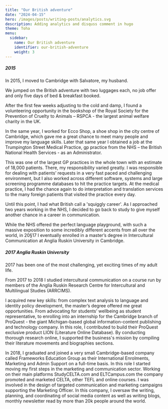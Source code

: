 ```yaml
---
title: "Our British adventure"
date: "2024-04-15"
hero: /images/posts/writing-posts/analytics.svg
description: Adding analytics and disquss comment in hugo 
theme: Toha
menu:
  sidebar:
    name: Our British adventure
    identifier: our-british-adventure
    weight: 3
---
```


##### 2015

In 2015, I moved to Cambridge with Salvatore, my husband.

We jumped on the British adventure with two luggages each, no job offer and only five days of bed & breakfast booked.

After the first few weeks adjusting to the cold and damp, I found a volunteering opportunity in the bookshop of the Royal Society for the Prevention of Cruelty to Animals – RSPCA - the largest animal welfare charity in the UK.

In the same year, I worked for Ecco Shop, a shoe shop in the city centre of Cambridge, which gave me a great chance to meet many people and improve my language skills. Later that same year I obtained a job at the Trumpington Street Medical Practice, gp practice from the NHS – the British National Health Services - as an Administrator. 

This was one of the largest GP practices in the whole town with an estimate of 18,000 patients. There, my responsibility varied greatly. I was responsible for dealing with patients’ requests in a very fast paced and challenging environment, but I also worked across different software, systems and large screening programme databases to hit the practice targets. At the medical practice, I had the chance again to do interpretation and translation services to the many foreign patients that visited the practice every day.

Until this point, I had what British call a 'squiggly career'. As I approached two years working in the NHS, I decided to go back to study to give myself another chance in a career in communication. 

While the NHS offered the perfect language playground, with such a massive exposition to some incredibly different accents from all over the world, in 20§17 I eventually enrolled in a master’s degree in Intercultural Communication at Anglia Ruskin University in Cambridge.

##### 2017 Anglia Ruskin University

2017 has been one of the most challenging, yet exciting times of my adult life. 

From 2017 to 2018 I studied intercultural communication on a course run by members of the Anglia Ruskin Research Centre for Intercultural and Multilingual Studies (ARRCIMS).

I acquired new key skills: from complex text analysis to language and identity policy development, the master’s degree offered me great opportunities. From advocating for students’ wellbeing as student representative, to enrolling into an internship for the Cambridge branch of ProQuest - the giant Michigan-based global information-content publishing and technology company. In this role, I contributed to build their ProQuest exclusive product LION (Literature Online Database). By conducting thorough research online, I supported the business's mission by compiling their literature movements and biographies sections.

In 2018, I graduated and joined a very small Cambridge-based company called Frameworks Education Group as their International Enrolments, Marketing and Admin Support on a full-time basis. In this role I started moving my first steps in the marketing and communication sector. Working on their main platforms StudyCELTA.com and ELTCampus.com the company promoted and marketed CELTA, other TEFL and online courses. I was involved in the design of targeted communication and marketing campaigns supporting the Marketing Officer. In this company, I oversaw the writing, planning, and coordinating of social media content as well as writing blogs, monthly newsletter read by more than 20k people around the world.